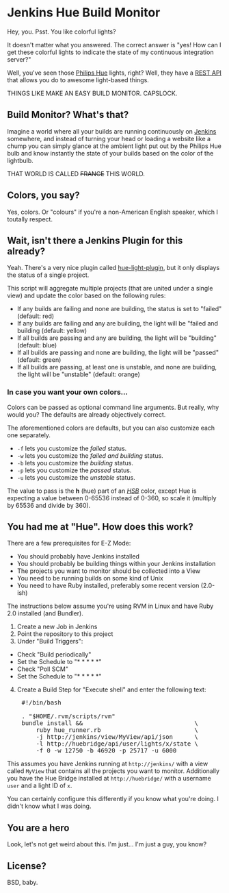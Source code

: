 # Jenkins Hue Build Monitor

Hey, you. Psst. You like colorful lights?

It doesn't matter what you answered. The correct answer is "yes! How can I get these colorful lights to indicate the state of my continuous integration server?"

Well, you've seen those [Philips Hue](http://www.meethue.com/) lights, right? Well, they have a [REST API](http://developers.meethue.com/gettingstarted.html) that allows you do to awesome light-based things.

THINGS LIKE MAKE AN EASY BUILD MONITOR. CAPSLOCK.

## Build Monitor? What's that?

Imagine a world where all your builds are running continuously on [Jenkins](http://jenkins-ci.org/) somewhere, and instead of turning your head or loading a website like a chump you can simply glance at the ambient light put out by the Philips Hue bulb and know instantly the state of your builds based on the color of the lightbulb.

THAT WORLD IS CALLED ~~FRANCE~~ THIS WORLD.

## Colors, you say?

Yes, colors. Or "colours" if you're a non-American English speaker, which I toutally respect.

## Wait, isn't there a Jenkins Plugin for this already?

Yeah. There's a very nice plugin called [hue-light-plugin](https://github.com/jenkinsci/hue-light-plugin), but it only displays the status of a single project.

This script will aggregate multiple projects (that are united under a single view) and update the color based on the following rules:

* If any builds are failing and none are building, the status is set to "failed" (default: red)
* If any builds are failing and any are building, the light will be "failed and building (default: yellow)
* If all builds are passing and any are building, the light will be "building" (default: blue)
* If all builds are passing and none are building, the light will be "passed" (default: green)
* If all builds are passing, at least one is unstable, and none are building, the light will be "unstable" (default: orange)

### In case you want your own colors...

Colors can be passed as optional command line arguments.  But really, why would you?  The defaults are already objectively correct.

The aforementioned colors are defaults, but you can also customize each one separately.

* `-f` lets you customize the _failed_ status.
* `-w` lets you customize the _failed and building_ status.
* `-b` lets you customize the _building_ status.
* `-p` lets you customize the _passed_ status.
* `-u` lets you customize the _unstable_ status.

The value to pass is the __h__ (hue) part of an [_HSB_](http://colorizer.org/) color, except Hue is expecting a value between 0-65536 instead of 0-360, so scale it (multiply by 65536 and divide by 360).

## You had me at "Hue". How does this work?

There are a few prerequisites for E-Z Mode:

* You should probably have Jenkins installed
* You should probably be building things within your Jenkins installation
* The projects you want to monitor should be collected into a View
* You need to be running builds on some kind of Unix
* You need to have Ruby installed, preferably some recent version (2.0-ish)

The instructions below assume you're using RVM in Linux and have Ruby 2.0 installed (and Bundler).

1. Create a new Job in Jenkins
2. Point the repository to this project
3. Under "Build Triggers":
  * Check "Build periodically"
  * Set the Schedule to "* * * * \*"
  * Check "Poll SCM"
  * Set the Schedule to "* * * * *"
4. Create a Build Step for "Execute shell" and enter the following text:

<pre>
    #!/bin/bash
    
    . "$HOME/.rvm/scripts/rvm"
    bundle install &&                               \
        ruby hue_runner.rb                          \
        -j http://jenkins/view/MyView/api/json      \
        -l http://huebridge/api/user/lights/x/state \
        -f 0 -w 12750 -b 46920 -p 25717 -u 6000
</pre>

This assumes you have Jenkins running at `http://jenkins/` with a view called `MyView` that contains all the projects you want to monitor. Additionally you have the Hue Bridge installed at `http://huebridge/` with a username `user` and a light ID of `x`.

You can certainly configure this differently if you know what you're doing. I didn't know what I was doing.

## You are a hero

Look, let's not get weird about this. I'm just... I'm just a guy, you know?

## License?

BSD, baby.
